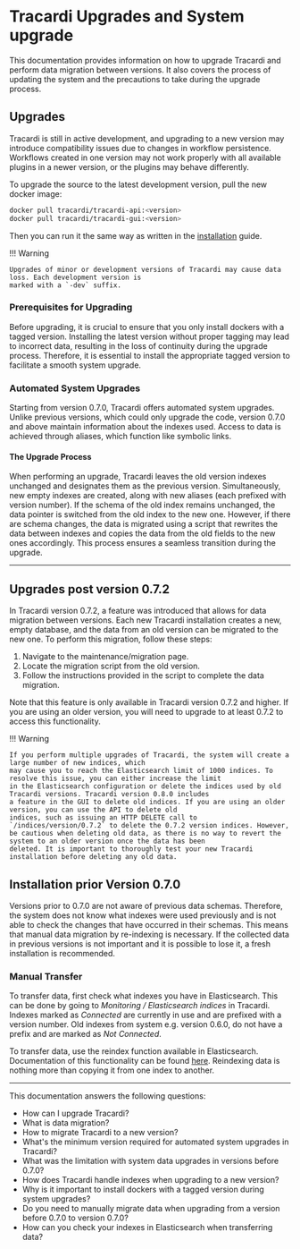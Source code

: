 # Tracardi Upgrades and System upgrade

This documentation provides information on how to upgrade Tracardi and perform data migration between versions. It also
covers the process of updating the system and the precautions to take during the upgrade process.

## Upgrades

Tracardi is still in active development, and upgrading to a new version may introduce compatibility issues due to
changes in workflow persistence. Workflows created in one version may not work properly with all available plugins in a
newer version, or the plugins may behave differently.

To upgrade the source to the latest development version, pull the new docker image:

```bash
docker pull tracardi/tracardi-api:<version>
docker pull tracardi/tracardi-gui:<version>
```

Then you can run it the same way as written in the [installation](installation/index.md) guide.

!!! Warning

    Upgrades of minor or development versions of Tracardi may cause data loss. Each development version is
    marked with a `-dev` suffix.

### Prerequisites for Upgrading

Before upgrading, it is crucial to ensure that you only install dockers with a tagged version. Installing the latest
version without proper tagging may lead to incorrect data, resulting in the loss of continuity during the upgrade
process. Therefore, it is essential to install the appropriate tagged version to facilitate a smooth system upgrade.

### Automated System Upgrades

Starting from version 0.7.0, Tracardi offers automated system upgrades. Unlike previous versions, which could only
upgrade the code, version 0.7.0 and above maintain information about the indexes used. Access to data is achieved
through aliases, which function like symbolic links.

#### The Upgrade Process

When performing an upgrade, Tracardi leaves the old version indexes unchanged and designates them as the previous
version. Simultaneously, new empty indexes are created, along with new aliases (each prefixed with version number). If
the schema of the old index remains unchanged, the data pointer is switched from the old index to the new one. However,
if there are schema changes, the data is migrated using a script that rewrites the data between indexes and copies the
data from the old fields to the new ones accordingly. This process ensures a seamless transition during the upgrade.

---

## Upgrades post version 0.7.2

In Tracardi version 0.7.2, a feature was introduced that allows for data migration between versions. Each new Tracardi
installation creates a new, empty database, and the data from an old version can be migrated to the new one. To perform
this migration, follow these steps:

1. Navigate to the maintenance/migration page.
2. Locate the migration script from the old version.
3. Follow the instructions provided in the script to complete the data migration.

Note that this feature is only available in Tracardi version 0.7.2 and higher. If you are using an older version, you
will need to upgrade to at least 0.7.2 to access this functionality.

!!! Warning

    If you perform multiple upgrades of Tracardi, the system will create a large number of new indices, which
    may cause you to reach the Elasticsearch limit of 1000 indices. To resolve this issue, you can either increase the limit
    in the Elasticsearch configuration or delete the indices used by old Tracardi versions. Tracardi version 0.8.0 includes
    a feature in the GUI to delete old indices. If you are using an older version, you can use the API to delete old
    indices, such as issuing an HTTP DELETE call to `/indices/version/0.7.2` to delete the 0.7.2 version indices. However,
    be cautious when deleting old data, as there is no way to revert the system to an older version once the data has been
    deleted. It is important to thoroughly test your new Tracardi installation before deleting any old data.

## Installation prior Version 0.7.0

Versions prior to 0.7.0 are not aware of previous data schemas. Therefore, the system does not know what indexes were
used previously and is not able to check the changes that have occurred in their schemas. This means that manual data
migration by re-indexing is necessary. If the collected data in previous versions is not important and it is possible to
lose it, a fresh installation is recommended.

### Manual Transfer

To transfer data, first check what indexes you have in Elasticsearch. This can be done by going to _Monitoring /
Elasticsearch indices_ in Tracardi. Indexes marked as _Connected_ are currently in use and are prefixed with a version
number. Old indexes from system e.g. version 0.6.0, do not have a prefix and are marked as _Not Connected_.

To transfer data, use the reindex function available in Elasticsearch. Documentation of this functionality can be
found [here](https://www.elastic.co/guide/en/elasticsearch/reference/current/docs-reindex.html). Reindexing data is
nothing more than copying it from one index to another.

---

This documentation answers the following questions:

* How can I upgrade Tracardi?
* What is data migration?
* How to migrate Tracardi to a new version?
* What's the minimum version required for automated system upgrades in Tracardi?
* What was the limitation with system data upgrades in versions before 0.7.0?
* How does Tracardi handle indexes when upgrading to a new version?
* Why is it important to install dockers with a tagged version during system upgrades?
* Do you need to manually migrate data when upgrading from a version before 0.7.0 to version 0.7.0?
* How can you check your indexes in Elasticsearch when transferring data?